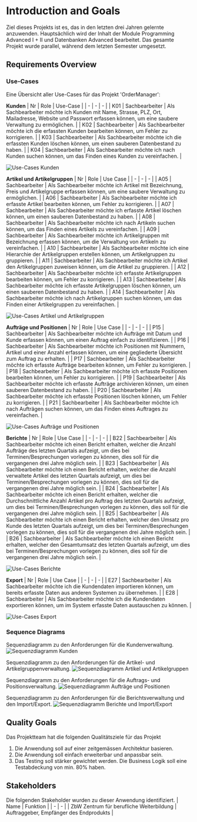 # Introduction and Goals
Ziel dieses Projekts ist es, das in den letzten drei Jahren gelernte anzuwenden. Hauptsächlich wird der Inhalt der Module Programming Advanced I + II und Datenbanken Advanced bearbeitet. Das gesamte Projekt wurde parallel, während dem letzten Semester umgesetzt.

## Requirements Overview

### Use-Cases
Eine Übersicht aller Use-Cases für das Projekt 'OrderManager':

**Kunden**
| Nr | Role | Use-Case |
| - | - | - |
| K01 | Sachbearbeiter | Als Sachbearbeiter möchte ich Kunden mit Name, Strasse, PLZ, Ort, Mailadresse, Website und Passwort erfassen können, um eine saubere Verwaltung zu ermöglichen. |
| K02 | Sachbearbeiter | Als Sachbearbeiter möchte ich die erfassten Kunden bearbeiten können, um Fehler zu korrigieren. |
| K03 | Sachbearbeiter | Als Sachbearbeiter möchte ich die erfassten Kunden löschen können, um einen sauberen Datenbestand zu haben. |
| K04 | Sachbearbeiter | Als Sachbearbeiter möchte ich nach Kunden suchen können, um das Finden eines Kunden zu vereinfachen. |

![Use-Cases Kunden](images/usecase/customer_usecase.png)


**Artikel und Artikelgruppen**
| Nr | Role | Use Case |
| - | - | - |
| A05 | Sachbearbeiter | Als Sachbearbeiter möchte ich Artikel mit Bezeichnung, Preis und Artikelgruppe erfassen können, um eine saubere Verwaltung zu ermöglichen. |
| A06 | Sachbearbeiter | Als Sachbearbeiter möchte ich erfasste Artikel bearbeiten können, um Fehler zu korrigieren. |
| A07 | Sachbearbeiter | Als Sachbearbeiter möchte ich erfasste Artikel löschen können, um einen sauberen Datenbestand zu haben. |
| A08 | Sachbearbeiter | Als Sachbearbeiter möchte ich nach Artikeln suchen können, um das Finden eines Artikels zu vereinfachen. |
| A09 | Sachbearbeiter | Als Sachbearbeiter möchte ich Artikelgruppen mit Bezeichnung erfassen können, um die Verwaltung von Artikeln zu vereinfachen. |
| A10 | Sachbearbeiter | Als Sachbearbeiter möchte ich eine Hierarchie der Artikelgruppen erstellen können, um Artikelgruppen zu gruppieren. |
| A11 | Sachbearbeiter | Als Sachbearbeiter möchte ich Artikel den Artikelgruppen zuweisen können, um die Artikel zu gruppieren. |
| A12 | Sachbearbeiter | Als Sachbearbeiter möchte ich erfasste Artikelgruppen bearbeiten können, um Fehler zu korrigieren. |
| A13 | Sachbearbeiter | Als Sachbearbeiter möchte ich erfasste Artikelgruppen löschen können, um einen sauberen Datenbestand zu haben. |
| A14 | Sachbearbeiter | Als Sachbearbeiter möchte ich nach Artikelgruppen suchen können, um das Finden einer Artikelgruppen zu vereinfachen. |

![Use-Cases Artikel und Artikelgruppen](images/usecase/item_usecase.png)

**Aufträge und Positionen**
| Nr | Role | Use Case |
| - | - | - |
| P15 | Sachbearbeiter | Als Sachbearbeiter möchte ich Aufträge mit Datum und Kunde erfassen können, um einen Auftrag einfach zu identifizieren. |
| P16 | Sachbearbeiter | Als Sachbearbeiter möchte ich Positionen mit Nummern, Artikel und einer Anzahl erfassen können, um eine gegliederte Übersicht zum Auftrag zu erhalten. |
| P17 | Sachbearbeiter | Als Sachbearbeiter möchte ich erfasste Aufträge bearbeiten können, um Fehler zu korrigieren. |
| P18 | Sachbearbeiter | Als Sachbearbeiter möchte ich erfasste Positionen bearbeiten können, um Fehler zu korrigieren. |
| P19 | Sachbearbeiter | Als Sachbearbeiter möchte ich erfasste Aufträge archivieren können, um einen sauberen Datenbestand zu haben. |
| P20 | Sachbearbeiter | Als Sachbearbeiter möchte ich erfasste Positionen löschen können, um Fehler zu korrigieren. |
| P21 | Sachbearbeiter | Als Sachbearbeiter möchte ich nach Aufträgen suchen können, um das Finden eines Auftrages zu vereinfachen. |

![Use-Cases Aufträge und Positionen](images/usecase/order_usecase.png)

**Berichte**
| Nr | Role | Use Case |
| - | - | - |
| B22 | Sachbearbeiter | Als Sachbearbeiter möchte ich einen Bericht erhalten, welcher die Anzahl Aufträge des letzten Quartals aufzeigt, um dies bei Terminen/Besprechungen vorlegen zu können, dies soll für die vergangenen drei Jahre möglich sein. |
| B23 | Sachbearbeiter | Als Sachbearbeiter möchte ich einen Bericht erhalten, welcher die Anzahl verwaltete Artikel des letzten Quartals aufzeigt, um dies bei Terminen/Besprechungen vorlegen zu können, dies soll für die vergangenen drei Jahre möglich sein. |
| B24 | Sachbearbeiter | Als Sachbearbeiter möchte ich einen Bericht erhalten, welcher die Durchschnittliche Anzahl Artikel pro Auftrag des letzten Quartals aufzeigt, um dies bei Terminen/Besprechungen vorlegen zu können, dies soll für die vergangenen drei Jahre möglich sein. |
| B25 | Sachbearbeiter | Als Sachbearbeiter möchte ich einen Bericht erhalten, welcher den Umsatz pro Kunde des letzten Quartals aufzeigt, um dies bei Terminen/Besprechungen vorlegen zu können, dies soll für die vergangenen drei Jahre möglich sein. |
| B26 | Sachbearbeiter | Als Sachbearbeiter möchte ich einen Bericht erhalten, welcher den Gesamtumsatz des letzten Quartals aufzeigt, um dies bei Terminen/Besprechungen vorlegen zu können, dies soll für die vergangenen drei Jahre möglich sein. |

![Use-Cases Berichte](images/usecase/report_usecase.png)

**Export**
| Nr | Role | Use Case |
| - | - | - |
| E27 | Sachbearbeiter | Als Sachbearbeiter möchte ich die Kundendaten importieren können, um bereits erfasste Daten aus anderen Systemen zu übernehmen. |
| E28 | Sachbearbeiter | Als Sachbearbeiter möchte ich die Kundendaten exportieren können, um im System erfasste Daten austauschen zu können. |

![Use-Cases Export](images/usecase/export_usecase.png)

### Sequence Diagrams
Sequenzdiagramm zu den Anforderungen für die Kundenverwaltung.
![Sequenzdiagramm Kunden](images/sequence/customer_sequence.png)

Sequenzdiagramm zu den Anforderungen für die Artikel- und Artikelgruppenverwaltung.
![Sequenzdiagramm Artikel und Artikelgruppen](images/sequence/item_sequence.png)

Sequenzdiagramm zu den Anforderungen für die Auftrags- und Positionsverwaltung.
![Sequenzdiagramm Aufträge und Positionen](images/sequence/order_sequence.png)

Sequenzdiagramm zu den Anforderungen für die Berichtsverwaltung und den Import/Export.
![Sequenzdiagramm Berichte und Import/Export](images/sequence/report_export_sequence.png)

## Quality Goals
Das Projektteam hat die folgenden Qualitätsziele für das Projekt 

1. Die Anwendung soll auf einer zeitgemässen Architektur basieren. 
2. Die Anwendung soll einfach erweiterbar und anpassbar sein.
3. Das Testing soll stärker gewichtet werden. Die Business Logik soll eine Testabdeckung von min. 80% haben.


## Stakeholders
Die folgenden Stakeholder wurden zu dieser Anwendung identifiziert.
| Name   |  Funktion |
| - | - |
| ZbW Zentrum für berufliche Weiterbildung | Auftraggeber, Empfänger des Endprodukts |

